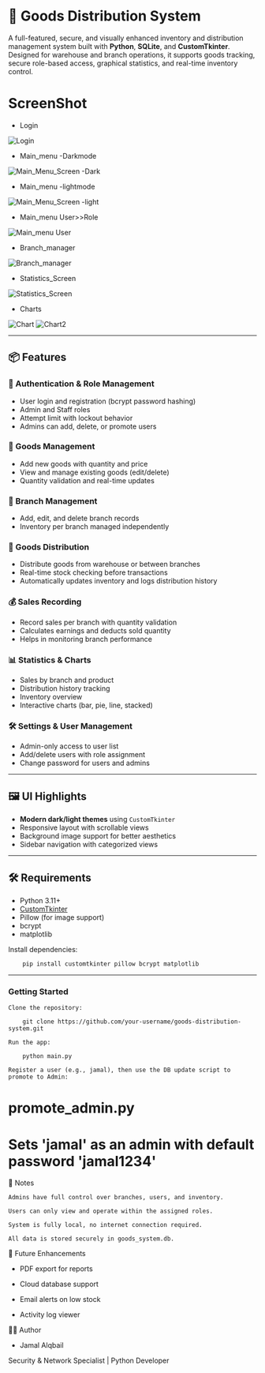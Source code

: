  # 🏪 Goods Distribution System

A full-featured, secure, and visually enhanced inventory and distribution management system built with **Python**, **SQLite**, and **CustomTkinter**. Designed for warehouse and branch operations, it supports goods tracking, secure role-based access, graphical statistics, and real-time inventory control.



# ScreenShot

- Login

![Login](assets/Screenshot/Login_Screen.png)

- Main_menu -Darkmode

![Main_Menu_Screen -Dark](assets/Screenshot/Main_menu_Screen.png)

- Main_menu -lightmode

![Main_Menu_Screen -light](assets/Screenshot/Main_menu_screen_white.png)

- Main_menu User>>Role

![Main_menu User](assets/Screenshot/Main_menu-User.png)

- Branch_manager

![Branch_manager](assets/Screenshot/Branch_Manager.png)

- Statistics_Screen

![Statistics_Screen](assets/Screenshot/Statistics_Screen.png)

- Charts 

![Chart](assets/Screenshot/Charts.png)
![Chart2](assets/Screenshot/Chart2.png)






---

## 📦 Features

### 🔐 Authentication & Role Management
- User login and registration (bcrypt password hashing)
- Admin and Staff roles
- Attempt limit with lockout behavior
- Admins can add, delete, or promote users

### 🧾 Goods Management
- Add new goods with quantity and price
- View and manage existing goods (edit/delete)
- Quantity validation and real-time updates

### 🏬 Branch Management
- Add, edit, and delete branch records
- Inventory per branch managed independently

### 🔁 Goods Distribution
- Distribute goods from warehouse or between branches
- Real-time stock checking before transactions
- Automatically updates inventory and logs distribution history

### 💰 Sales Recording
- Record sales per branch with quantity validation
- Calculates earnings and deducts sold quantity
- Helps in monitoring branch performance

### 📊 Statistics & Charts
- Sales by branch and product
- Distribution history tracking
- Inventory overview
- Interactive charts (bar, pie, line, stacked)

### 🛠 Settings & User Management
- Admin-only access to user list
- Add/delete users with role assignment
- Change password for users and admins

---

## 🖼 UI Highlights

- **Modern dark/light themes** using `CustomTkinter`
- Responsive layout with scrollable views
- Background image support for better aesthetics
- Sidebar navigation with categorized views


---

## 🛠 Requirements

- Python 3.11+
- [CustomTkinter](https://github.com/TomSchimansky/CustomTkinter)
- Pillow (for image support)
- bcrypt
- matplotlib

Install dependencies:
```bash
    pip install customtkinter pillow bcrypt matplotlib
```

---
### Getting Started

    Clone the repository:

        git clone https://github.com/your-username/goods-distribution-system.git

    Run the app:

        python main.py

    Register a user (e.g., jamal), then use the DB update script to promote to Admin:

# promote_admin.py
# Sets 'jamal' as an admin with default password 'jamal1234'

📌 Notes

    Admins have full control over branches, users, and inventory.

    Users can only view and operate within the assigned roles.

    System is fully local, no internet connection required.

    All data is stored securely in goods_system.db.

🧠 Future Enhancements

- PDF export for reports

- Cloud database support

- Email alerts on low stock

- Activity log viewer

👨‍💻 Author

- Jamal Alqbail

Security & Network Specialist | Python Developer
